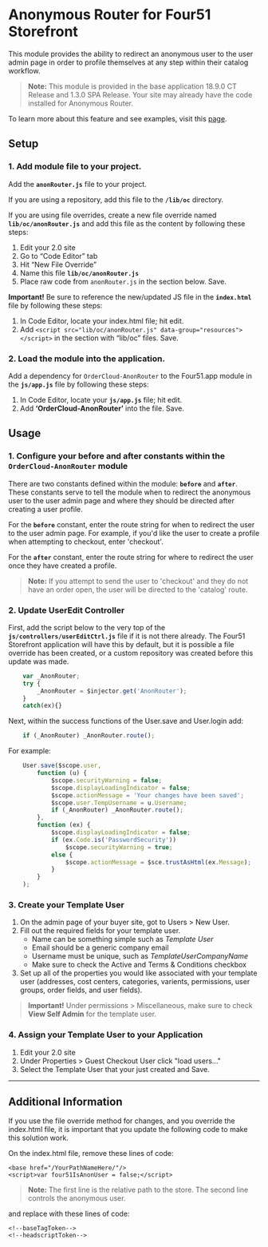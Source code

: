 # Anonymous Router for Four51 Storefront

This module provides the ability to redirect an anonymous user to the user admin page in order to profile themselves at any step within their catalog workflow.

>**Note:** This module is provided in the base application 18.9.0 CT Release and 1.3.0 SPA Release.  Your site may already have the code installed for Anonymous Router.

To learn more about this feature and see examples, visit this [page](https://volition.four51.com/store/product/AnonymousRouter).

## Setup
### 1. Add module file to your project.
Add the **`anonRouter.js`** file to your project.

If you are using a repository, add this file to the **`/lib/oc`** directory.

If you are using file overrides, create a new file override named **`lib/oc/anonRouter.js`** and add this file as the content by following these steps:

 1. Edit your 2.0 site
 2. Go to “Code Editor” tab
 3. Hit “New File Override”
 4. Name this file **`lib/oc/anonRouter.js`**
 5. Place raw code from `anonRouter.js` in the section below. Save.

**Important!** Be sure to reference the new/updated JS file in the **`index.html`** file by following these steps:

 1. In Code Editor, locate your index.html file; hit edit.
 2. Add `<script src="lib/oc/anonRouter.js" data-group="resources"></script>`  in the section with “lib/oc” files. Save.

### 2. Load the module into the application.
Add a dependency for `OrderCloud-AnonRouter` to the Four51.app module in the **`js/app.js`** file by following these steps:

 1. In Code Editor, locate your **`js/app.js`** file; hit edit.
 2. Add **‘OrderCloud-AnonRouter’** into the file. Save.

## Usage
### 1. Configure your before and after constants within the **`OrderCloud-AnonRouter`** module

There are two constants defined within the module: **`before`** and **`after`**. These constants serve to tell the module when to redirect the anonymous user to the user admin page and where they should be directed after creating a user profile.

For the **`before`** constant, enter the route string for when to redirect the user to the user admin page. For example, if you'd like the user to create a profile when attempting to checkout, enter 'checkout'.

For the **`after`** constant, enter the route string for where to redirect the user once they have created a profile.

>**Note:** If you attempt to send the user to 'checkout' and they do not have an order open, the user will be directed to the 'catalog' route.

### 2. Update UserEdit Controller

First, add the script below to the very top of the **`js/controllers/userEditCtrl.js`** file if it is not there already.   The Four51 Storefront application will have this by default, but it is possible a file override has been created, or a custom repository was created before this update was made.

```javascript
    var _AnonRouter;
    try {
        _AnonRouter = $injector.get('AnonRouter');
    }
    catch(ex){}
```


Next, within the success functions of the User.save and User.login add:

```javascript
    if (_AnonRouter) _AnonRouter.route();
```

For example: 

```javascript
    User.save($scope.user,
        function (u) {
            $scope.securityWarning = false;
            $scope.displayLoadingIndicator = false;
            $scope.actionMessage = 'Your changes have been saved';
            $scope.user.TempUsername = u.Username;
            if (_AnonRouter) _AnonRouter.route();
        },
        function (ex) {
            $scope.displayLoadingIndicator = false;
            if (ex.Code.is('PasswordSecurity'))
                $scope.securityWarning = true;
            else {
                $scope.actionMessage = $sce.trustAsHtml(ex.Message);
            }
        }
    );
```
### 3. Create your Template User

 1. On the admin page of your buyer site, got to Users > New User.
 2. Fill out the required fields for your template user. 
	 - Name can be something simple such as *Template User*
	 - Email should be a generic company email
	 - Username must be unique, such as *TemplateUserCompanyName*
	 - Make sure to check the Active and Terms & Conditions checkbox
 3. Set up all of the properties you would like associated with your template user (addresses, cost centers, categories, varients, permissions, user groups, order fields, and user fields). 
 
 > **Important!** Under permissions > Miscellaneous, make sure to check **View Self Admin** for the template user. 

### 4. Assign your Template User to your Application

 1. Edit your 2.0 site
 2. Under Properties > Guest Checkout User click "load users..."
 3. Select the Template User that your just created and Save. 

___
## Additional Information

If you use the file override method for changes, and you override the index.html file, it is important that you update the following code to make this solution work. 

On the index.html file, remove these lines of code:

```
<base href="/YourPathNameHere/"/>
<script>var four51IsAnonUser = false;</script>
```

>**Note:** The first line is the relative path to the store.  The second line controls the anonymous user. 


and replace with these lines of code:

```
<!--baseTagToken-->
<!--headscriptToken-->
```
